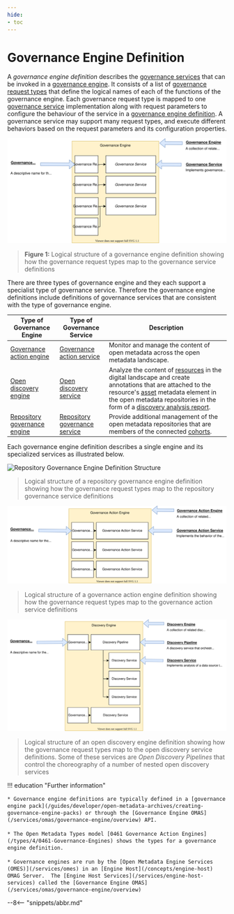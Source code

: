 ```yaml
---
hide:
- toc
---
```


<!-- SPDX-License-Identifier: CC-BY-4.0 -->
<!-- Copyright Contributors to the ODPi Egeria project. -->



# Governance Engine Definition

A *governance engine definition* describes the [governance services](/concepts/governance-service) that can be invoked in a [governance engine](/concepts/governance-engine).  It consists of a list of [governance request types](/concepts/governance-request-type) that define the logical names of each of the functions of the governance engine.  Each governance request type is mapped to one [governance service](/concepts/governance-service) implementation along with request parameters to configure the behaviour of the service in a [governance engine definition](/concepts/governance-engine). A governance service may support many request types, and execute different behaviors based on the request parameters and its configuration properties.

![Governance Engine Definition Structure](/guides/developer/open-metadata-archives/governance-engine-definition.svg)
> **Figure 1:** Logical structure of a governance engine definition showing how the governance request types map to the governance service definitions

There are three types of governance engine and they each support a specialist type of governance service.  Therefore the governance engine definitions include definitions of governance services that are consistent with the type of governance engine.

| Type of Governance Engine | Type of Governance Service | Description |
|---|---|---|
| [Governance action engine](/concepts/governance-action-engine) |  [Governance action service](/guides/developer/governance-action-services/overview)| Monitor and manage the content of open metadata across the open metadata landscape. |
| [Open discovery engine](/concepts/open-discovery-engine)| [Open discovery service](/guides/developer/open-discovery-services/overview) | Analyze the content of [resources](/concepts/resource) in the digital landscape and create annotations that are attached to the resource's [asset](/concepts/asset) metadata element in the open metadata repositories in the form of a [discovery analysis report](/concepts/discovery-analysis-report). |
| [Repository governance engine](/concepts/repository-governance-engine) | [Repository governance service](/guides/developer/repository-governance-services/overview) | Provide additional management of the open metadata repositories that are members of the connected [cohorts](/concepts/cohort-members). |

Each governance engine definition describes a single engine and its specialized services as illustrated below.

![Repository Governance Engine Definition Structure](/guides/developer/open-metadata-archives/archive-engine-definition.svg)
> Logical structure of a repository governance engine definition showing how the governance request types map to the repository governance service definitions

![Governance Action Engine Definition Structure](/guides/developer/open-metadata-archives/governance-action-engine-definition.svg)
> Logical structure of a governance action engine definition showing how the governance request types map to the governance action service definitions

![Open Discovery Engine Definition Structure](/guides/developer/open-metadata-archives/open-discovery-engine-definition.svg)
> Logical structure of an open discovery engine definition showing how the governance request types map to the open discovery service definitions.  Some of these services are *Open Discovery Pipelines* that control the choreography of a number of nested open discovery services


!!! education "Further information"

    * Governance engine definitions are typically defined in a [governance engine pack](/guides/developer/open-metadata-archives/creating-governance-engine-packs) or through the [Governance Engine OMAS](/services/omas/governance-engine/overview) API.
    
    * The Open Metadata Types model [0461 Governance Action Engines](/types/4/0461-Governance-Engines) shows the types for a governance engine definition.
    
    * Governance engines are run by the [Open Metadata Engine Services (OMES)](/services/omes) in an [Engine Host](/concepts/engine-host) OMAG Server.  The [Engine Host Services](/services/engine-host-services) called the [Governance Engine OMAS](/services/omas/governance-engine/overview)
  

--8<-- "snippets/abbr.md"